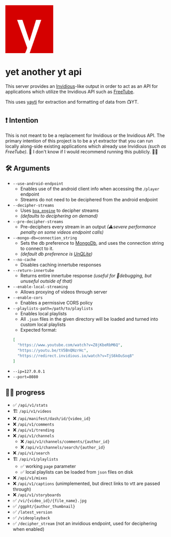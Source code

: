 <img src="https://github.com/MarmadileManteater/yaytapi/blob/playlists/static/icon.png" width="150" />

# yet another yt api

This server provides an [Invidious](https://github.com/iv-org/invidious)-like output in order to act as an API for applications which utilize the Invidious API such as [FreeTube](https://github.com/FreeTubeApp/FreeTube).

This uses [yayti](https://github.com/MarmadileManteater/yayti) for extraction and formatting of data from 📺YT.

## ❗ Intention

This is not meant to be a replacement for Invidious or the Invidious API. The primary intention of this project is to be a yt extractor that you can run locally along-side existing applications which already use Invidious _(such as FreeTube)_. 🤔 I don't know if I would recommend running this publicly. 🤷‍♀

## 🛠 Arguments
- `--use-android-endpoint` 
  - Enables use of the android client info when accessing the `/player` endpoint
  - Streams do not need to be deciphered from the android endpoint
- `--decipher-streams`
  - Uses [`boa_engine`](https://github.com/boa-dev/boa) to decipher streams
  - _(defaults to deciphering on demand)_
- `--pre-decipher-streams`
  - Pre-deciphers every stream in an output _(⚠severe performance penalty on some videos endpoint calls)_
- `--mongo-db=connection_string` 
  - Sets the db preference to [MongoDb](https://www.mongodb.com/), and uses the connection string to connect to it. 
  - _(default db preference is [UnQLite](https://unqlite.org/))_
- `--no-cache`
  - Disables caching innertube responses
- `--return-innertube`
  - Returns entire innertube response _(useful for 🐛debugging, but unuseful outside of that)_
- `--enable-local-streaming`
  - Allows proxying of videos through server
- `--enable-cors`
  - Enables a permissive CORS policy
- `--playlists-path=/path/to/playlists`
  - Enables local playlists
  - All `.json` files in the given directory will be loaded and turned into custom local playlists
  - Expected format:
  ```json
  [
    "https://www.youtube.com/watch?v=Z8jKbeRbM6Q",
    "https://youtu.be/tV5BnQNzrHc",
    "https://redirect.invidious.io/watch?v=TjS6kOuSoq8"
  ]
  ```
- `--ip=127.0.0.1`
- `--port=8080`



## 👩‍🏭 progress
- ✅ `/api/v1/stats`
- 🏗 `/api/v1/videos`
- ❌ `/api/manifest/dash/id/{video_id}`
- ❌ `/api/v1/comments`
- ❌ `/api/v1/trending`
- ❌ `/api/v1/channels`
  - ❌ `/api/v1/channels/comments/{author_id}`
  - ❌ `/api/v1/channels/search/{author_id}`
- ❌ `/api/v1/search`
- 🏗 `/api/v1/playlists`
  - ✅ working `page` parameter 
  - ✅ local playlists can be loaded from `json` files on disk
- ❌ `/api/v1/mixes`
- ❌ `/api/v1/captions` (unimplemented, but direct links to vtt are passed through)
- ❌ `/api/v1/storyboards`
- ✅ `/vi/{video_id}/{file_name}.jpg`
- ✅ `/ggpht/{author_thumbnail}`
- ✅ `/latest_version`
- ✅ `/videoplayback`
- ✅ `/decipher_stream` (not an invidious endpoint, used for deciphering when enabled)

